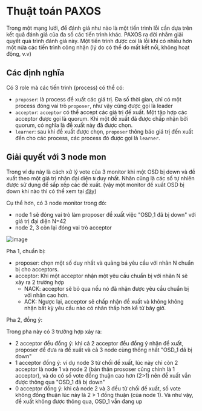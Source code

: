 # Thuật toán PAXOS
Trong một mạng lưới, để đánh giá như nào là một tiến trình lỗi cần dựa trên kết quả đánh giá của đa số các tiến trình khác.
PAXOS ra đời nhằm giải quyết quá trình đánh giá này.
Một tiến trình được coi là lỗi khi có nhiều hơn một nửa các tiến trình công nhận (lý do có thể do mất kết nối, không hoạt động, v.v)

## Các định nghĩa
Có 3 role mà các tiến trình (process) có thể có:
- `proposer`: là process đề xuất các giá trị. Đa số thời gian, chỉ có một process đóng vai trò `proposer`, như vậy cũng được gọi là leader
- `acceptor`: `acceptor` có thể accept các giá trị đề xuất. Một tập hợp các acceptor được gọi là quorum. Khi một đề xuất đã được chấp nhận bởi quorum, có nghĩa là đề xuất này đã được chọn.
- `learner`: sau khi đề xuất được chọn, `proposer` thông báo giá trị đến xuất đến cho các process, các process đó được gọi là `learner`.

## Giải quyết với 3 node mon
Trong ví dụ này là cách xử lý vote của 3 monitor khi một OSD bị down và đề xuất theo một giá trị nhãn đại diện `N` duy nhất. Nhãn cũng là các số tự nhiên được sử dụng để sắp xếp các đề xuất. (vậy một monitor đề xuất OSD bị down khi nào thì có thể xem tại [đây](https://docs.ceph.com/en/latest/rados/configuration/mon-osd-interaction/))

Cụ thể hơn, có 3 node monitor trong đó:
- node 1 sẽ đóng vai trò làm proposer đề xuất việc "OSD_1 đã bị down" với giá trị đại diện N=42
- node 2, 3 còn lại đóng vai trò acceptor

![image](https://user-images.githubusercontent.com/83684068/128969421-5f1ec787-2ea7-4811-a9ff-fdc763822b9f.png)

Pha 1, chuẩn bị:
- proposer: chọn một số duy nhất và quảng bá yêu cầu với nhãn N chuẩn bị cho acceptors.
- acceptor: Khi một acceptor nhận một yêu cầu chuẩn bị với nhãn N sẽ xảy ra 2 trường hợp
  - NACK: acceptor sẽ bỏ qua nếu nó đã nhận được yêu cầu chuẩn bị với nhãn cao hơn.
  - ACK: Ngược lại, acceptor sẽ chấp nhận đề xuất và không không nhận bất kỳ yêu cầu nào có nhãn thấp hơn kể từ bây giờ.

Pha 2, đồng ý:

Trong pha này có 3 trường hợp xảy ra:
- 2 acceptor đều đồng ý: khi cả 2 acceptor đều đồng ý nhận đề xuất, proposer để đưa ra để xuất và cả 3 node cùng thống nhất "OSD_1 đã bị down"
- 1 acceptor đồng ý: ví dụ node 3 từ chối đề xuất, lúc này chỉ còn 2 acceptor là node 1 và node 2 (bản thân prososer cũng chính là 1 acceptor), và do có số vote đồng thuận cao hơn (2>1) nên đề xuất vẫn được thông qua "OSD_1 đã bị down"
- 0 acceptor đồng ý: khi cả node 2 và 3 đều từ chối đề xuất, số vote không đồng thuận lúc này là 2 > 1 đồng thuận (của node 1). Và như vậy, đề xuất không được thông qua, OSD_1 vẫn đang up
